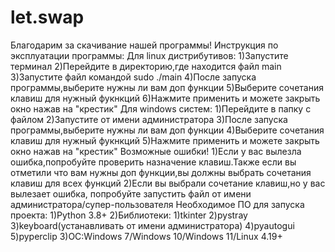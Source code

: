 # let.swap
Благодарим за скачивание нашей программы!
Инструкция по эксплуатации программы:
    Для linux дистрибутивов:
        1)Запустите терминал
        2)Перейдите в директорию,где находится файл main
        3)Запустите файл командой sudo ./main
        4)После запуска программы,выберите нужны ли вам доп функции
        5)Выберите сочетания клавиш для нужный фукнкций
        6)Нажмите применить и можете закрыть окно нажав на "крестик"
    Для windows систем:
        1)Перейдите в папку с файлом
        2)Запустите от имени администратора
        3)После запуска программы,выберите нужны ли вам доп функции
        4)Выберите сочетания клавиш для нужный фукнкций
        5)Нажмите применить и можете закрыть окно нажав на "крестик"
Возможные ошибки!
1)Если у вас вылезла ошибка,попробуйте проверить назначение клавиш.Также если вы отметили что вам нужны доп функции,вы должны выбрать сочетания клавиш для всех функций
2)Если вы выбрали сочетание клавиш,но у вас вылезает ошибка, попробуйте запустить файл от имени администратора/супер-пользователя
Необходимое ПО для запуска проекта:
1)Python 3.8+
2)Библиотеки:
    1)tkinter
    2)pystray
    3)keyboard(устанавливать от имени администратора)
    4)pyautogui
    5)pyperclip
3)ОС:Windows 7/Windows 10/Windows 11/Linux 4.19+
